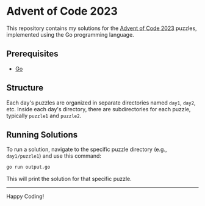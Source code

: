 # Advent of Code 2023

This repository contains my solutions for the [Advent of Code 2023](https://adventofcode.com/2023) puzzles, implemented using the Go programming language.

## Prerequisites

- [Go](https://go.dev/)

## Structure

Each day's puzzles are organized in separate directories named `day1`, `day2`, etc. Inside each day's directory, there are subdirectories for each puzzle, typically `puzzle1` and `puzzle2`.

## Running Solutions

To run a solution, navigate to the specific puzzle directory (e.g., `day1/puzzle1`) and use this command:

```bash
go run output.go
```

This will print the solution for that specific puzzle.

---

Happy Coding!

